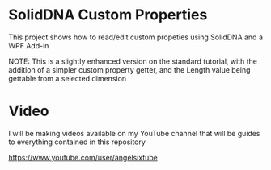 # SolidDNA Custom Properties
This project shows how to read/edit custom propeties using SolidDNA and a WPF Add-in

NOTE: This is a slightly enhanced version on the standard tutorial, with the addition
of a simpler custom property getter, and the Length value being gettable from a
selected dimension

# Video
I will be making videos available on my YouTube channel that will be guides to everything contained in this repository

https://www.youtube.com/user/angelsixtube


